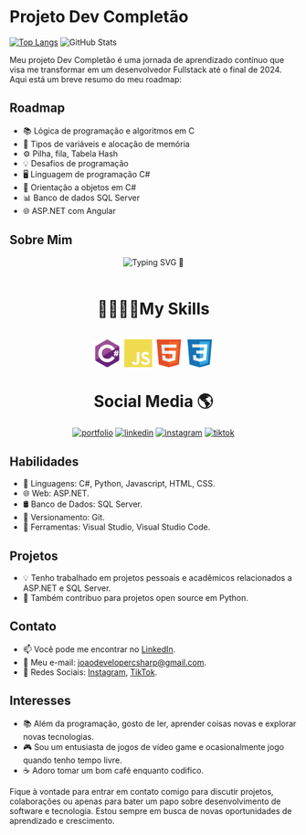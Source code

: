 # Projeto Dev Completão
[![Top Langs](https://github-readme-stats.vercel.app/api/top-langs/?username=Otavio17061992&layout=donut-vertical)](https://github.com/Otavio17061992/github-readme-stats) ![GitHub Stats](https://github-readme-stats.vercel.app/api?username=Otavio17061992&show_icons=true&theme=tokyonight)

Meu projeto Dev Completão é uma jornada de aprendizado contínuo que visa me transformar em um desenvolvedor Fullstack até o final de 2024. Aqui está um breve resumo do meu roadmap:

## Roadmap

- 📚 Lógica de programação e algoritmos em C
- 🧮 Tipos de variáveis e alocação de memória
- ⚙️ Pilha, fila, Tabela Hash
- 💡 Desafios de programação
- 🖥️ Linguagem de programação C#
- 🧬 Orientação a objetos em C#
- 📊 Banco de dados SQL Server
- 🌐 ASP.NET com Angular

## Sobre Mim

<div align="center">
  <img src="https://readme-typing-svg.herokuapp.com?color=%23DD6387&center=true&vCenter=true&lines=Hello+World+I'm+John!;Welcome+to+my+profile!" alt="Typing SVG"> 👋
</div>

<br>

<div align="center">
  <h1>👨‍💻👨‍🎨My Skills</h1>
  
  <div style="display: inline_block"><br>
    <img align="center" alt="Jon-Csharp" height="50" width="50" src="https://raw.githubusercontent.com/devicons/devicon/master/icons/csharp/csharp-original.svg">
    <img align="center" alt="Jon-Js" height="50" width="50" src="https://raw.githubusercontent.com/devicons/devicon/master/icons/javascript/javascript-plain.svg">
    <img align="center" alt="Jon-HTML" height="50" width="50" src="https://raw.githubusercontent.com/devicons/devicon/master/icons/html5/html5-original.svg">
    <img align="center" alt="Jon-CSS" height="50" width="50" src="https://raw.githubusercontent.com/devicons/devicon/master/icons/css3/css3-original.svg">
  </div>
</div>

<div align="center">
  <h1>Social Media 🌎</h1>

  [![portfolio](https://img.shields.io/badge/my_portfolio-000?style=for-the-badge&logo=ko-fi&logoColor=white)](https://otavio17061992.github.io/ProjetoPortf-lio2/)
  [![linkedin](https://img.shields.io/badge/linkedin-0A66C2?style=for-the-badge&logo=linkedin&logoColor=white)](https://www.linkedin.com/in/otavio17061992/)
  [![instagram](https://img.shields.io/badge/instagram-E4405F?style=for-the-badge&logo=instagram&logoColor=white)](https://www.instagram.com/programerjon/)
  [![tiktok](https://img.shields.io/badge/tiktok-000?style=for-the-badge&logo=tiktok&logoColor=white)](https://www.tiktok.com/@dev_dequebrada/)
</div>

## Habilidades

- 💼 Linguagens: C#, Python, Javascript, HTML, CSS.
- 🌐 Web: ASP.NET.
- 🛢️ Banco de Dados: SQL Server.
- 🚀 Versionamento: Git.
- 🔧 Ferramentas: Visual Studio, Visual Studio Code.

## Projetos

- 💡 Tenho trabalhado em projetos pessoais e acadêmicos relacionados a ASP.NET e SQL Server.
- 🐍 Também contribuo para projetos open source em Python.

## Contato

- 📫 Você pode me encontrar no [LinkedIn](https://www.linkedin.com/in/otavio17061992/).
- 📧 Meu e-mail: joaodevelopercsharp@gmail.com.
- 📱 Redes Sociais: [Instagram](https://www.instagram.com/programerjon/), [TikTok](https://www.tiktok.com/@dev_dequebrada/).

## Interesses

- 📚 Além da programação, gosto de ler, aprender coisas novas e explorar novas tecnologias.
- 🎮 Sou um entusiasta de jogos de vídeo game e ocasionalmente jogo quando tenho tempo livre.
- ☕ Adoro tomar um bom café enquanto codifico.

Fique à vontade para entrar em contato comigo para discutir projetos, colaborações ou apenas para bater um papo sobre desenvolvimento de software e tecnologia. Estou sempre em busca de novas oportunidades de aprendizado e crescimento.


